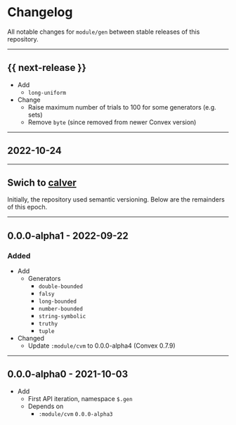 # Changelog

All notable changes for `module/gen` between stable releases of this
repository.


---


## {{ next-release }}

- Add
    - `long-uniform`
- Change
    - Raise maximum number of trials to 100 for some generators (e.g. sets)
    - Remove `byte` (since removed from newer Convex version)


---


## 2022-10-24


---


## Swich to [calver](https://calver.org)

Initially, the repository used semantic versioning. Below are the remainders of
this epoch.


---


## 0.0.0-alpha1 - 2022-09-22

### Added
- Add
    - Generators
        - `double-bounded`
        - `falsy`
        - `long-bounded`
        - `number-bounded`
        - `string-symbolic`
        - `truthy`
        - `tuple`
- Changed
    - Update `:module/cvm` to 0.0.0-alpha4 (Convex 0.7.9)


---


## 0.0.0-alpha0 - 2021-10-03

- Add
    - First API iteration, namespace `$.gen`
    - Depends on
        - `:module/cvm` `0.0.0-alpha3`
